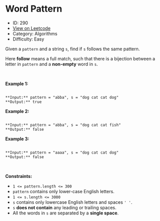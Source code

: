 # Word Pattern
* ID: 290
* [View on Leetcode](https://leetcode.com/problems/word-pattern)
* Category: Algorithms
* Difficulty: Easy

Given a `pattern` and a string `s`, find if `s` follows the same pattern.


Here **follow** means a full match, such that there is a bijection between a letter in `pattern` and a **non-empty** word in `s`.


 


**Example 1:**



```

**Input:** pattern = "abba", s = "dog cat cat dog"
**Output:** true

```

**Example 2:**



```

**Input:** pattern = "abba", s = "dog cat cat fish"
**Output:** false

```

**Example 3:**



```

**Input:** pattern = "aaaa", s = "dog cat cat dog"
**Output:** false

```

 


**Constraints:**


* `1 <= pattern.length <= 300`
* `pattern` contains only lower-case English letters.
* `1 <= s.length <= 3000`
* `s` contains only lowercase English letters and spaces `' '`.
* `s` **does not contain** any leading or trailing spaces.
* All the words in `s` are separated by a **single space**.


